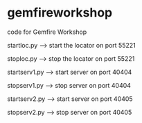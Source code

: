 gemfireworkshop
===============

code for Gemfire Workshop

startloc.py --> start the locator on port 55221

stoploc.py  --> stop the locator on port 55221

startserv1.py  --> start server on port 40404

stopserv1.py   --> stop server on port 40404

startserv2.py  --> start server on port 40405

stopserv2.py   --> stop server on port 40405

